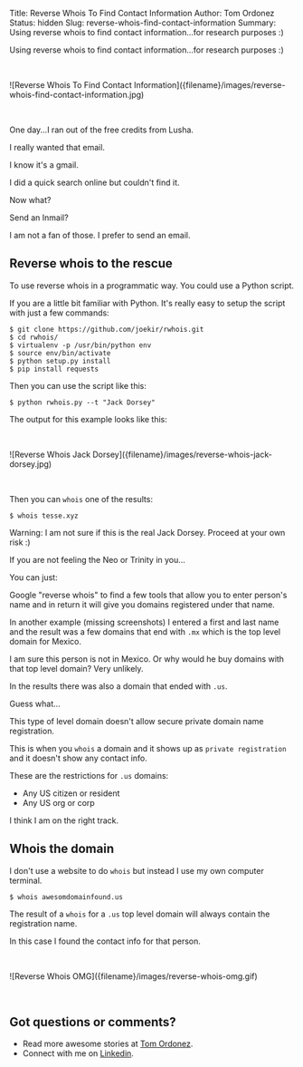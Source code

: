 Title: Reverse Whois To Find Contact Information
Author: Tom Ordonez
Status: hidden
Slug: reverse-whois-find-contact-information
Summary: Using reverse whois to find contact information...for research purposes :)

Using reverse whois to find contact information...for research purposes :)

<p>&nbsp;</p>
![Reverse Whois To Find Contact Information]({filename}/images/reverse-whois-find-contact-information.jpg)
<p>&nbsp;</p>

One day...I ran out of the free credits from Lusha.

I really wanted that email.

I know it's a gmail.

I did a quick search online but couldn't find it.

Now what?

Send an Inmail?

I am not a fan of those. I prefer to send an email.

## Reverse whois to the rescue

To use reverse whois in a programmatic way. You could use a Python script.

If you are a little bit familiar with Python. It's really easy to setup the script with just a few commands:

    $ git clone https://github.com/joekir/rwhois.git
    $ cd rwhois/
    $ virtualenv -p /usr/bin/python env
    $ source env/bin/activate
    $ python setup.py install
    $ pip install requests

Then you can use the script like this:

    $ python rwhois.py --t "Jack Dorsey"

The output for this example looks like this:

<p>&nbsp;</p>
![Reverse Whois Jack Dorsey]({filename}/images/reverse-whois-jack-dorsey.jpg)
<p>&nbsp;</p>

Then you can `whois` one of the results:

    $ whois tesse.xyz

Warning: I am not sure if this is the real Jack Dorsey. Proceed at your own risk :)

If you are not feeling the Neo or Trinity in you...

You can just:

Google "reverse whois" to find a few tools that allow you to enter person's name and in return it will give you domains registered under that name.

In another example (missing screenshots) I entered a first and last name and the result was a few domains that end with `.mx` which is the top level domain for Mexico.

I am sure this person is not in Mexico. Or why would he buy domains with that top level domain? Very unlikely.

In the results there was also a domain that ended with `.us`.

Guess what...

This type of level domain doesn't allow secure private domain name registration.

This is when you `whois` a domain and it shows up as `private registration` and it doesn't show any contact info.

These are the restrictions for `.us` domains:

* Any US citizen or resident
* Any US org or corp

I think I am on the right track.

## Whois the domain

I don't use a website to do `whois` but instead I use my own computer terminal.

    $ whois awesomdomainfound.us


The result of a `whois` for a `.us` top level domain will always contain the registration name.

In this case I found the contact info for that person.

<p>&nbsp;</p>
![Reverse Whois OMG]({filename}/images/reverse-whois-omg.gif)
<p>&nbsp;</p>

## Got questions or comments?

* Read more awesome stories at <a href="https://www.tomordonez.com/" target="_blank">Tom Ordonez</a>.
* Connect with me on <a href="https://www.linkedin.com/in/tomordonez/" target="_blank">Linkedin</a>.